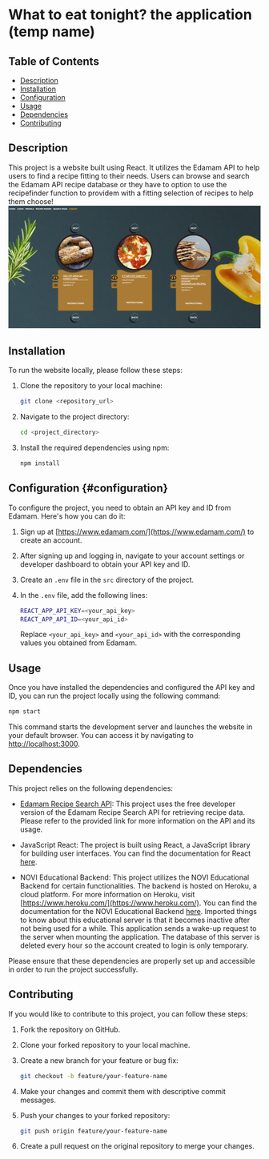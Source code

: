 # What to eat tonight? the application (temp name)


## Table of Contents
- [Description](#description)
- [Installation](#installation)
- [Configuration](#configuration)
- [Usage](#usage)
- [Dependencies](#dependencies)
- [Contributing](#contributing)

## Description 

This project is a website built using React. It utilizes the Edamam API to help users to find a recipe fitting to their
needs.
Users can browse and search the Edamam API recipe database or they have to option to use the recipefinder function to
providem with a fitting selection of recipes to help them choose!
![img.png](img.png)
## Installation

To run the website locally, please follow these steps:

1. Clone the repository to your local machine:

   ```bash
   git clone <repository_url>
   ```

2. Navigate to the project directory:

   ```bash
   cd <project_directory>
   ```

3. Install the required dependencies using npm:

   ```bash
   npm install
   ```

## Configuration {#configuration}

To configure the project, you need to obtain an API key and ID from Edamam. Here's how you can do it:

1. Sign up at [https://www.edamam.com/](https://www.edamam.com/) to create an account.

2. After signing up and logging in, navigate to your account settings or developer dashboard to obtain your API key and
   ID.

3. Create an `.env` file in the `src` directory of the project.

4. In the `.env` file, add the following lines:

   ```bash
   REACT_APP_API_KEY=<your_api_key>
   REACT_APP_API_ID=<your_api_id>
   ```

   Replace `<your_api_key>` and `<your_api_id>` with the corresponding values you obtained from Edamam.

## Usage

Once you have installed the dependencies and configured the API key and ID, you can run the project locally using the
following command:

```bash
npm start
```

This command starts the development server and launches the website in your default browser. You can access it by
navigating to [http://localhost:3000](http://localhost:3000).

## Dependencies

This project relies on the following dependencies:

- [Edamam Recipe Search API](https://developer.edamam.com/edamam-recipe-api): This project uses the free developer
  version of the Edamam Recipe Search API for retrieving recipe data. Please refer to the provided link for more
  information on the API and its usage.

- JavaScript React: The project is built using React, a JavaScript library for building user interfaces. You can find
  the documentation for React [here](https://react.dev/).

- NOVI Educational Backend: This project utilizes the NOVI Educational Backend for certain functionalities. The backend
  is hosted on Heroku, a cloud platform. For more information on Heroku,
  visit [https://www.heroku.com/](https://www.heroku.com/). You can find the documentation for the NOVI Educational
  Backend [here](https://github.com/hogeschoolnovi/novi-educational-backend-documentation). Imported things to know
  about this educational server is that it becomes inactive after not being used for a while. This application sends a
  wake-up request to the server when mounting the application. The database of this server is deleted every hour so the
  account created to login is only temporary.

Please ensure that these dependencies are properly set up and accessible in order to run the project successfully.

## Contributing

If you would like to contribute to this project, you can follow these steps:

1. Fork the repository on GitHub.

2. Clone your forked repository to your local machine.

3. Create a new branch for your feature or bug fix:

   ```bash
   git checkout -b feature/your-feature-name
   ```

4. Make your changes and commit them with descriptive commit messages.

5. Push your changes to your forked repository:

   ```bash
   git push origin feature/your-feature-name
   ```

6. Create a pull request on the original repository to merge your changes.
